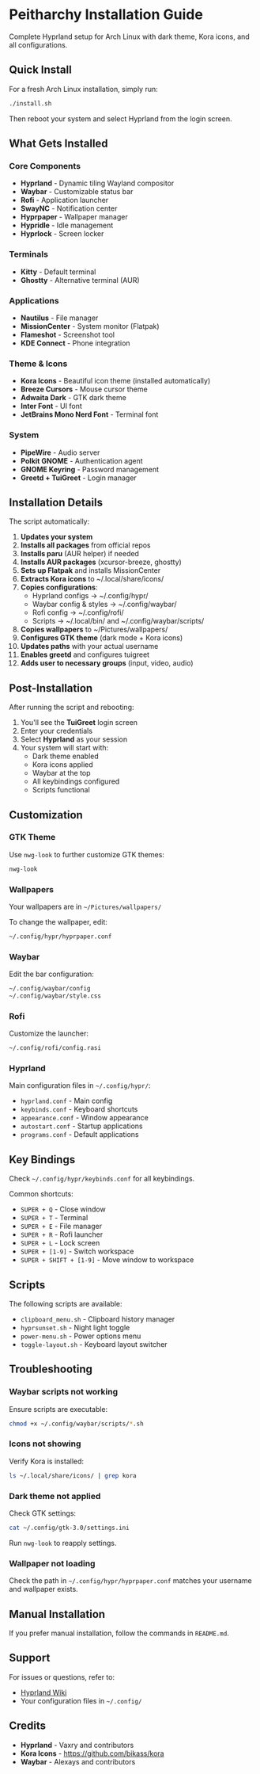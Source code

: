 # Peitharchy Installation Guide

Complete Hyprland setup for Arch Linux with dark theme, Kora icons, and all configurations.

## Quick Install

For a fresh Arch Linux installation, simply run:

```bash
./install.sh
```

Then reboot your system and select Hyprland from the login screen.

## What Gets Installed

### Core Components
- **Hyprland** - Dynamic tiling Wayland compositor
- **Waybar** - Customizable status bar
- **Rofi** - Application launcher
- **SwayNC** - Notification center
- **Hyprpaper** - Wallpaper manager
- **Hypridle** - Idle management
- **Hyprlock** - Screen locker

### Terminals
- **Kitty** - Default terminal
- **Ghostty** - Alternative terminal (AUR)

### Applications
- **Nautilus** - File manager
- **MissionCenter** - System monitor (Flatpak)
- **Flameshot** - Screenshot tool
- **KDE Connect** - Phone integration

### Theme & Icons
- **Kora Icons** - Beautiful icon theme (installed automatically)
- **Breeze Cursors** - Mouse cursor theme
- **Adwaita Dark** - GTK dark theme
- **Inter Font** - UI font
- **JetBrains Mono Nerd Font** - Terminal font

### System
- **PipeWire** - Audio server
- **Polkit GNOME** - Authentication agent
- **GNOME Keyring** - Password management
- **Greetd + TuiGreet** - Login manager

## Installation Details

The script automatically:

1. **Updates your system**
2. **Installs all packages** from official repos
3. **Installs paru** (AUR helper) if needed
4. **Installs AUR packages** (xcursor-breeze, ghostty)
5. **Sets up Flatpak** and installs MissionCenter
6. **Extracts Kora icons** to ~/.local/share/icons/
7. **Copies configurations**:
   - Hyprland configs → ~/.config/hypr/
   - Waybar config & styles → ~/.config/waybar/
   - Rofi config → ~/.config/rofi/
   - Scripts → ~/.local/bin/ and ~/.config/waybar/scripts/
8. **Copies wallpapers** to ~/Pictures/wallpapers/
9. **Configures GTK theme** (dark mode + Kora icons)
10. **Updates paths** with your actual username
11. **Enables greetd** and configures tuigreet
12. **Adds user to necessary groups** (input, video, audio)

## Post-Installation

After running the script and rebooting:

1. You'll see the **TuiGreet** login screen
2. Enter your credentials
3. Select **Hyprland** as your session
4. Your system will start with:
   - Dark theme enabled
   - Kora icons applied
   - Waybar at the top
   - All keybindings configured
   - Scripts functional

## Customization

### GTK Theme
Use `nwg-look` to further customize GTK themes:
```bash
nwg-look
```

### Wallpapers
Your wallpapers are in `~/Pictures/wallpapers/`

To change the wallpaper, edit:
```bash
~/.config/hypr/hyprpaper.conf
```

### Waybar
Edit the bar configuration:
```bash
~/.config/waybar/config
~/.config/waybar/style.css
```

### Rofi
Customize the launcher:
```bash
~/.config/rofi/config.rasi
```

### Hyprland
Main configuration files in `~/.config/hypr/`:
- `hyprland.conf` - Main config
- `keybinds.conf` - Keyboard shortcuts
- `appearance.conf` - Window appearance
- `autostart.conf` - Startup applications
- `programs.conf` - Default applications

## Key Bindings

Check `~/.config/hypr/keybinds.conf` for all keybindings.

Common shortcuts:
- `SUPER + Q` - Close window
- `SUPER + T` - Terminal
- `SUPER + E` - File manager
- `SUPER + R` - Rofi launcher
- `SUPER + L` - Lock screen
- `SUPER + [1-9]` - Switch workspace
- `SUPER + SHIFT + [1-9]` - Move window to workspace

## Scripts

The following scripts are available:
- `clipboard_menu.sh` - Clipboard history manager
- `hyprsunset.sh` - Night light toggle
- `power-menu.sh` - Power options menu
- `toggle-layout.sh` - Keyboard layout switcher

## Troubleshooting

### Waybar scripts not working
Ensure scripts are executable:
```bash
chmod +x ~/.config/waybar/scripts/*.sh
```

### Icons not showing
Verify Kora is installed:
```bash
ls ~/.local/share/icons/ | grep kora
```

### Dark theme not applied
Check GTK settings:
```bash
cat ~/.config/gtk-3.0/settings.ini
```

Run `nwg-look` to reapply settings.

### Wallpaper not loading
Check the path in `~/.config/hypr/hyprpaper.conf` matches your username and wallpaper exists.

## Manual Installation

If you prefer manual installation, follow the commands in `README.md`.

## Support

For issues or questions, refer to:
- [Hyprland Wiki](https://wiki.hyprland.org/)
- Your configuration files in `~/.config/`

## Credits

- **Hyprland** - Vaxry and contributors
- **Kora Icons** - https://github.com/bikass/kora
- **Waybar** - Alexays and contributors